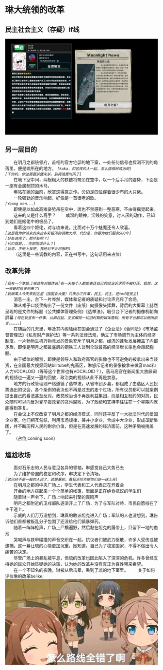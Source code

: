 # 琳大统领的改革 
## 民主社会主义（存疑）if线
![如果你能看到这个说明,那就是图片根本加载不出来](https://github.com/TKPniaDevelopmentDepartment/TKPnia-Shit-Production-Department/blob/main/images/番外篇4-1.png)
## 另一层目的
&emsp;&emsp;在明月之都统领府，首相的官方宅邸的地下室，一处任何信号也探测不到的角落里，便是琉所在的地方。 
*```[kaka，和这样的人一起，怎么搞得好政治呢]```*  
*```[干你妈，你这屑要杀便来杀，别再浪费时间了]```*  
&emsp;&emsp;在地下室中间，两根粗大的铁链将琉吊在空中，以一个后手吊的姿势，下面是一座有金属制顶的木马，  
&emsp;&emsp;琳站在她的面前，欣赏这得意之作。旁边是四位穿着很少布的大只佬。  
&emsp;&emsp;一轮强劲的音乐响起，好像是一首很老的歌。  
*```[Young man...]```*  
&emsp;&emsp;即使是以如此高难姿势吊在空中，琉也不禁感到一整恶寒，不由得摇晃起来。  
&emsp;&emsp;这来的又是什么高手？
&emsp;&emsp;咸湿的眼神，淫贱的笑意，讨人厌的动作，已知到她们是姬佬中的极品了。  
&emsp;&emsp;看着这四个姬佬，对与琉来说，比面对十万个魅魔还令人欣喜。  
*```[这是我为你请来的来自多彩银河的调教大师，代价是，你要为她们服务500年]```*  
*```[好处说完了，那坏处呢？]```*  
*```[代价就是...你刚刚说什么？]```*  
*```[我说，正面上我吧，我绝对不会屈服的]```*  
&emsp;&emsp;（这里是一些调教的内容，正在书写中，这句话用来占位）  
## 改革先锋
*```[我有一个梦想，]琳这样对媒体说[有一天每个人都能表达自己的政治诉求而不被打压，我想，这一天是时候该到来了]```*  
*```[我琳某人今天来到这里（指国会大厦）只来办三件事，民主，民主，还tmd是民主]```*  
&emsp;&emsp;消息一出，台下一片哗然，媒体和记者的质疑和讨论声充斥了会场。  
&emsp;&emsp;琳从裙子口袋里掏出了一份文件（废纸）向摄像头挥舞，背后的大屏幕上赫然呈现的是文件的标题《公共媒体管理条例》《选举法》，吸引台下记者的摄像机朝向屏幕
*```[现在我宣布一件事，从即日起，正式解除一切旧时期的媒体管制，所有平台都可以畅所欲言。。。。。。]```*  
&emsp;&emsp;在随后的几天里，琳及其内阁陆续在国会通过了《企业法》《合同法》《市场监督管理法》《私有财产保护法》等一系列法律法规，确立了市场调节为主体的经济制度。一片勃勃生机万物竞发的景象充斥了明月之都，经济的蓬勃发展掩盖了内部矛盾，即使是明月之都最底层的钢铁工人谈到全球最高的经济增长率也会昂起胸膛。  
&emsp;&emsp;由于媒体的解禁，即使是领导人和政府高官的影像也不可避免的被拿出来当谈资，在全国最大视频网站bilitube的鬼畜区，琳怒斥记者的录像被拿来做音mad和人力VOCALOID（等等这个世界也有VOCALOID？），落马高官在新闻里大放厥词的视频也一遍又一遍的回放，政治类的视频从此不再是禁忌。  
&emsp;&emsp;地方的行政管理则严格遵循了选举法，从省市到乡县，都组成了由选区人民投票选出的议会，各个条例的表决也不再是过去的走个过场，所有议员都可以就条例提出自己的看法甚至反对，政党政治也不再是利益集团，而是相互制约的对抗，民众随时可以向反对党举报政党的贪污腐败，为了政绩和支持率往往在一个星期内就能得到答复。  
&emsp;&emsp;在会议上不仅改变了明月之都的经济模式，同时还平反了一大批旧时代的爱国企业家，他们相互勾结，利用市场规律，兼并小企业，合成中大企业，形成垄断集团，并不断压榨人民的剩余价值，但是在高速发展的经济面前，这种矛盾被掩盖了。  
&emsp;&emsp;（占位,coming soon）  
## 尴尬收场
&emsp;&emsp;面对石乐志的人民与意见各异的领袖，琳感觉自己大势已去  
&emsp;&emsp;为了维护帝国的稳定和秩序，琳决定下令清场。  
*```[这已经不是一般的人民了，这是暴民。看我派坦克把你们逐一送上天]```*  
&emsp;&emsp;在明月之都的中央广场上，学生代表和工人代表正在开着会  
&emsp;&emsp;开会的地方搭起来一个个简单的帐篷，里面是正在绝食抗议的学生们  
&emsp;&emsp;随着琳一声令下，广场上响起来引擎的轰鸣声  
&emsp;&emsp;明月之都附近的卫戍部队逐渐开上了广场，为了与军队对峙，市民自愿挡在了主干道上。    
&emsp;&emsp;示威的人们万万没想到，琳真的敢派坦克进入广场；军队的人也没想到，琳告诉他们首都被叛乱分子包围了还没给他们镇暴弹药。  
&emsp;&emsp;随着一阵阵枪声，广场上尸横遍野，然后黏在坦克的履带上，只留下一地的血池  
&emsp;&emsp;哭喊声与铁甲碰撞的声音交织在一起。抗议者们被武力驱散，许多人受伤或被逮捕。这一幕让琉的心情更加沉重，她知道，自己为了稳定国家，不得不做出令人痛苦的决定。  
&emsp;&emsp;尽管广场上的暴乱被平息，但琉的改革也因此陷入了深深的危机。许多曾经支持她的民众开始质疑她的决策，认为她的改革并没有真正为百姓带来希望。  
&emsp;&emsp;在一个不知名的夜晚，琳被从后击晕，丢到了琉的地下室里。
&emsp;&emsp;关于如何评价琳的改革belike:  
![如果你能看到这个说明,那就是图片根本加载不出来](https://github.com/TKPniaDevelopmentDepartment/TKPnia-Shit-Production-Department/blob/main/images/调整航线.png)
